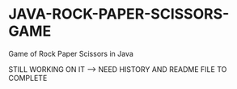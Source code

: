 # JAVA-ROCK-PAPER-SCISSORS-GAME
Game of Rock Paper Scissors in Java


STILL WORKING ON IT
--> NEED HISTORY AND README FILE TO COMPLETE
